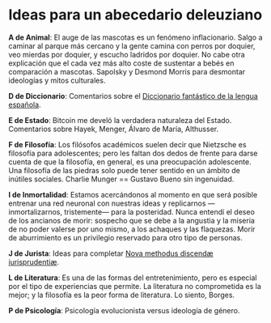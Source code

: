 # Ideas para un abecedario deleuziano

**A de Animal**: El auge de las mascotas es un fenómeno inflacionario. Salgo a caminar al parque más cercano y la gente camina con perros por doquier, veo mierdas por doquier, y escucho ladridos por doquier. No cabe otra explicación que el cada vez más alto coste de sustentar a bebés en comparación a mascotas. Sapolsky y Desmond Morris para desmontar ideologías y mitos culturales.

**D  de Diccionario**: Comentarios sobre el [Diccionario fantástico de la lengua española](./diccionario.md).

**E de Estado**: Bitcoin me develó la verdadera naturaleza del Estado. Comentarios sobre Hayek, Menger, Álvaro de María, Althusser.

**F de Filosofía**: Los filósofos académicos suelen decir que Nietzsche es filosofía para adolescentes; pero les faltan dos dedos de frente para darse cuenta de que la filosofía, en general, es una preocupación adolescente. Una filosofía de las piedras solo puede tener sentido en un ámbito de inútiles sociales. Charlie Munger == Gustavo Bueno sin ingenuidad.

**I de Inmortalidad**: Estamos acercándonos al momento en que será posible entrenar una red neuronal con nuestras ideas y replicarnos —inmortalizarnos, tristemente— para la posteridad. Nunca entendí el deseo de los ancianos de morir: sospecho que se debe a la angustia y la miseria de no poder valerse por uno mismo, a los achaques y las flaquezas. Morir de aburrimiento es un privilegio reservado para otro tipo de personas.

**J de Jurista**: Ideas para completar [Nova methodus discendæ iurisprudentiæ](../beta/iurisprudentiae.md).

**L de Literatura**: Es una de las formas del entretenimiento, pero es especial por el tipo de experiencias que permite. La literatura no comprometida es la mejor; y la filosofía es la peor forma de literatura. Lo siento, Borges.

**P de Psicología**: Psicología evolucionista versus ideología de género.